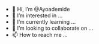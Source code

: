 - 👋 Hi, I’m @Ayoademide
- 👀 I’m interested in ...
- 🌱 I’m currently learning ...
- 💞️ I’m looking to collaborate on ...
- 📫 How to reach me ...

<!---
Ayoademide/Ayoademide is a ✨ special ✨ repository because its `README.md` (this file) appears on your GitHub profile.
You can click the Preview link to take a look at your changes.
--->
